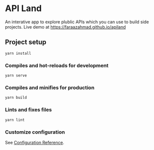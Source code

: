 # API Land
An interative app to explore plublic APIs which you can use to build side projects. Live demo at https://faraazahmad.github.io/apiland

## Project setup
```
yarn install
```

### Compiles and hot-reloads for development
```
yarn serve
```

### Compiles and minifies for production
```
yarn build
```

### Lints and fixes files
```
yarn lint
```

### Customize configuration
See [Configuration Reference](https://cli.vuejs.org/config/).
